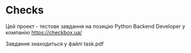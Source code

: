 # Checks
Цей проект - тестове завдання на позицію Python Backend Developer у компанію https://checkbox.ua/

Завдання знаходиться у файлі task.pdf